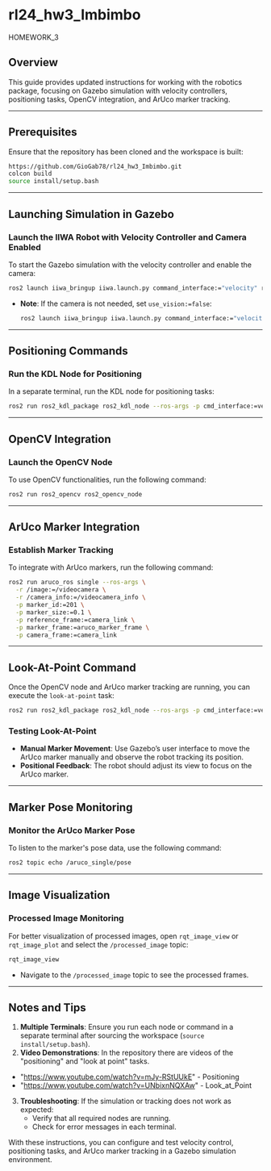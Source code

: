 # rl24_hw3_Imbimbo
HOMEWORK_3

## Overview

This guide provides updated instructions for working with the robotics package, focusing on Gazebo simulation with velocity controllers, positioning tasks, OpenCV integration, and ArUco marker tracking.

---

## Prerequisites

Ensure that the repository has been cloned and the workspace is built:
```bash
https://github.com/GioGab78/rl24_hw3_Imbimbo.git
colcon build
source install/setup.bash
```

---

## Launching Simulation in Gazebo

### Launch the IIWA Robot with Velocity Controller and Camera Enabled
To start the Gazebo simulation with the velocity controller and enable the camera:
```bash
ros2 launch iiwa_bringup iiwa.launch.py command_interface:="velocity" robot_controller:="velocity_controller" use_sim:="true" use_vision:="true"
```

- **Note**: If the camera is not needed, set `use_vision:=false`:
  ```bash
  ros2 launch iiwa_bringup iiwa.launch.py command_interface:="velocity" robot_controller:="velocity_controller" use_sim:="true" use_vision:="false"
  ```

---

## Positioning Commands

### Run the KDL Node for Positioning
In a separate terminal, run the KDL node for positioning tasks:
```bash
ros2 run ros2_kdl_package ros2_kdl_node --ros-args -p cmd_interface:=velocity -p task:=positioning
```

---

## OpenCV Integration

### Launch the OpenCV Node
To use OpenCV functionalities, run the following command:
```bash
ros2 run ros2_opencv ros2_opencv_node
```

---

## ArUco Marker Integration

### Establish Marker Tracking
To integrate with ArUco markers, run the following command:
```bash
ros2 run aruco_ros single --ros-args \
  -r /image:=/videocamera \
  -r /camera_info:=/videocamera_info \
  -p marker_id:=201 \
  -p marker_size:=0.1 \
  -p reference_frame:=camera_link \
  -p marker_frame:=aruco_marker_frame \
  -p camera_frame:=camera_link
```

---

## Look-At-Point Command

Once the OpenCV node and ArUco marker tracking are running, you can execute the `look-at-point` task:
```bash
ros2 run ros2_kdl_package ros2_kdl_node --ros-args -p cmd_interface:=velocity -p task:=look-at-point
```

### Testing Look-At-Point
- **Manual Marker Movement**: Use Gazebo’s user interface to move the ArUco marker manually and observe the robot tracking its position.
- **Positional Feedback**: The robot should adjust its view to focus on the ArUco marker.

---

## Marker Pose Monitoring

### Monitor the ArUco Marker Pose
To listen to the marker's pose data, use the following command:
```bash
ros2 topic echo /aruco_single/pose
```

---

## Image Visualization

### Processed Image Monitoring
For better visualization of processed images, open `rqt_image_view` or `rqt_image_plot` and select the `/processed_image` topic:
```bash
rqt_image_view
```

- Navigate to the `/processed_image` topic to see the processed frames.

---

## Notes and Tips

1. **Multiple Terminals**: Ensure you run each node or command in a separate terminal after sourcing the workspace (`source install/setup.bash`).
2. **Video Demonstrations**: In the repository there are videos of the "positioning" and "look at point" tasks.
  - "https://www.youtube.com/watch?v=mJy-RStUUkE" - Positioning
  - "https://www.youtube.com/watch?v=UNbixnNQXAw" - Look_at_Point
3. **Troubleshooting**: If the simulation or tracking does not work as expected:
   - Verify that all required nodes are running.
   - Check for error messages in each terminal.

With these instructions, you can configure and test velocity control, positioning tasks, and ArUco marker tracking in a Gazebo simulation environment.
